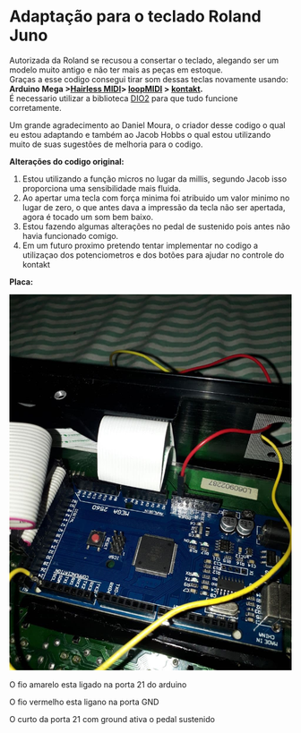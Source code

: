 # Adaptação para o teclado Roland Juno
Autorizada da Roland se recusou a consertar o teclado, alegando ser um modelo muito antigo e não ter mais as peças em estoque.  
Graças a esse codigo consegui tirar som dessas teclas novamente usando:  
**Arduino Mega >[Hairless MIDI](https://projectgus.github.io/hairless-midiserial/)> [loopMIDI](https://www.tobias-erichsen.de/software/loopmidi.html) > [kontakt](https://www.native-instruments.com/en/products/komplete/samplers/kontakt-6/).**  
É necessario utilizar a biblioteca [DIO2](https://github.com/FryDay/DIO2) para que tudo funcione corretamente.</p>
</p>
Um grande agradecimento ao Daniel Moura, o criador desse codigo o qual eu estou adaptando e também ao Jacob Hobbs o qual estou utilizando muito de suas sugestões de melhoria para o codigo.</p>

**Alterações do codigo original:**
1. Estou utilizando a função micros no lugar da millis, segundo Jacob isso proporciona uma sensibilidade mais fluida.
2. Ao apertar uma tecla com força minima foi atribuido um valor minimo no lugar de zero, o que antes dava a impressão da tecla não ser apertada, agora é tocado um som bem baixo.
3. Estou fazendo algumas alterações no pedal de sustenido pois antes não havia funcionado comigo.
4. Em um futuro proximo pretendo tentar implementar no codigo a utilizaçao dos potenciometros e dos botões para ajudar no controle do kontakt</p>
 
**Placa:**</p>
![arduino](https://raw.githubusercontent.com/andersonbruno02/keyboardscanner/master/Arduino%20Mega.jpg)
<p>O fio amarelo esta ligado na porta 21 do arduino
<p>O fio vermelho esta ligano na porta GND
<p>O curto da porta 21 com ground ativa o pedal sustenido
